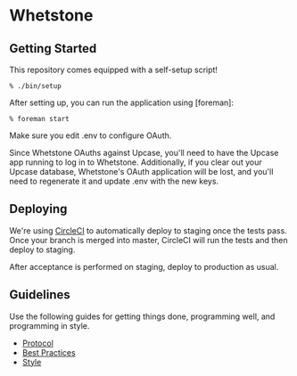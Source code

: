 Whetstone
=========

Getting Started
---------------

This repository comes equipped with a self-setup script!

    % ./bin/setup

After setting up, you can run the application using [foreman]:

    % foreman start

Make sure you edit .env to configure OAuth.

Since Whetstone OAuths against Upcase, you'll need to have the Upcase app running
to log in to Whetstone. Additionally, if you clear out your Upcase database,
Whetstone's OAuth application will be lost, and you'll need to regenerate it
and update .env with the new keys.

Deploying
---------

We're using [CircleCI] to automatically deploy to staging once the tests pass.
Once your branch is merged into master, CircleCI will run the tests and then
deploy to staging.

After acceptance is performed on staging, deploy to production as usual.

[CircleCI]: https://circleci.com/gh/thoughtbot/whetstone

Guidelines
----------

Use the following guides for getting things done, programming well, and
programming in style.

* [Protocol](http://github.com/thoughtbot/guides/blob/master/protocol)
* [Best Practices](http://github.com/thoughtbot/guides/blob/master/best-practices)
* [Style](http://github.com/thoughtbot/guides/blob/master/style)
